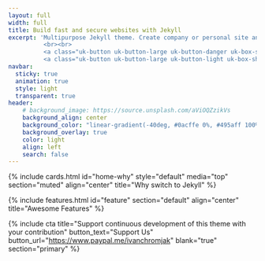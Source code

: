 ```yaml
---
layout: full
width: full
title: Build fast and secure websites with Jekyll
excerpt: 'Multipurpose Jekyll theme. Create company or personal site and host on GitHub for free.
          <br><br>
          <a class="uk-button uk-button-large uk-button-danger uk-box-shadow-medium hvr-up" href="https://github.com/ivanchromjak/jekyll-theme-plus/fork"><span uk-icon="github"></span> Fork on GitHub</a> &nbsp;
          <a class="uk-button uk-button-large uk-button-light uk-box-shadow-medium hvr-up" href="https://github.com/ivanchromjak/jekyll-theme-plus/fork"><span uk-icon="copy"></span> Documentation</a>'
navbar:
  sticky: true
  animation: true
  style: light
  transparent: true
header:
    # background_image: https://source.unsplash.com/aViOQZzikVs
    background_align: center
    background_color: "linear-gradient(-40deg, #0acffe 0%, #495aff 100%)"
    background_overlay: true
    color: light
    align: left
    search: false
---
```


{% include cards.html id="home-why" style="default" media="top" section="muted" align="center" title="Why switch to Jekyll" %}

{% include features.html id="feature" section="default" align="center" title="Awesome Features" %}

{% include cta title="Support continuous development of this theme with your contribution" button_text="Support Us" button_url="https://www.paypal.me/ivanchromjak" blank="true" section="primary" %}




<!--

{% include cards.html id="home-right" style="" media="right" section="muted" %}

{% include cards.html id="home-next" style="primary" align="center" section="muted" %}

{% include instagram.html count="8" section="default" %}

background-image: linear-gradient(to right, #0acffe 0%, #495aff 100%);
background-image: linear-gradient(-225deg, #AC32E4 0%, #7918F2 48%, #4801FF 100%);
background-image: linear-gradient(-225deg, #A445B2 0%, #D41872 52%, #FF0066 100%); -->
